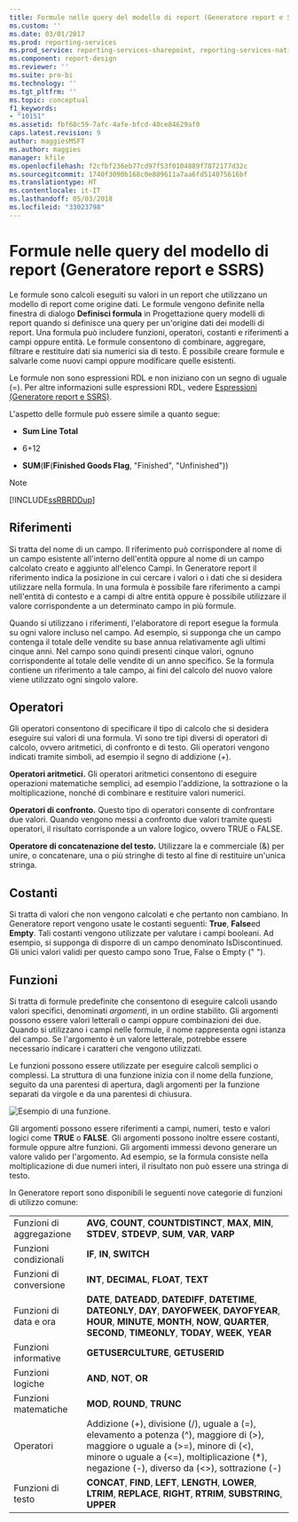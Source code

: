 ```yaml
---
title: Formule nelle query del modello di report (Generatore report e SSRS) | Microsoft Docs
ms.custom: ''
ms.date: 03/01/2017
ms.prod: reporting-services
ms.prod_service: reporting-services-sharepoint, reporting-services-native
ms.component: report-design
ms.reviewer: ''
ms.suite: pro-bi
ms.technology: ''
ms.tgt_pltfrm: ''
ms.topic: conceptual
f1_keywords:
- "10151"
ms.assetid: fbf68c59-7afc-4afe-bfcd-40ce84629af0
caps.latest.revision: 9
author: maggiesMSFT
ms.author: maggies
manager: kfile
ms.openlocfilehash: f2cfbf236eb77cd97f53f0104889f7872177d32c
ms.sourcegitcommit: 1740f3090b168c0e809611a7aa6fd514075616bf
ms.translationtype: HT
ms.contentlocale: it-IT
ms.lasthandoff: 05/03/2018
ms.locfileid: "33023798"
---
```

# <a name="formulas-in-report-model-queries-report-builder-and-ssrs"></a>Formule nelle query del modello di report (Generatore report e SSRS)
  Le formule sono calcoli eseguiti su valori in un report che utilizzano un modello di report come origine dati. Le formule vengono definite nella finestra di dialogo **Definisci formula** in Progettazione query modelli di report quando si definisce una query per un'origine dati dei modelli di report. Una formula può includere funzioni, operatori, costanti e riferimenti a campi oppure entità. Le formule consentono di combinare, aggregare, filtrare e restituire dati sia numerici sia di testo. È possibile creare formule e salvarle come nuovi campi oppure modificare quelle esistenti.  
  
 Le formule non sono espressioni RDL e non iniziano con un segno di uguale (=). Per altre informazioni sulle espressioni RDL, vedere [Espressioni &#40;Generatore report e SSRS&#41;](../../reporting-services/report-design/expressions-report-builder-and-ssrs.md).  
  
 L'aspetto delle formule può essere simile a quanto segue:  
  
-   **Sum Line Total**  
  
-   6+12  
  
-   **SUM**(**IF**(**Finished Goods Flag**, "Finished", "Unfinished"))  
  
> [!NOTE]  
>  [!INCLUDE[ssRBRDDup](../../includes/ssrbrddup-md.md)]  
  
## <a name="references"></a>Riferimenti  
 Si tratta del nome di un campo. Il riferimento può corrispondere al nome di un campo esistente all'interno dell'entità oppure al nome di un campo calcolato creato e aggiunto all'elenco Campi. In Generatore report il riferimento indica la posizione in cui cercare i valori o i dati che si desidera utilizzare nella formula. In una formula è possibile fare riferimento a campi nell'entità di contesto e a campi di altre entità oppure è possibile utilizzare il valore corrispondente a un determinato campo in più formule.  
  
 Quando si utilizzano i riferimenti, l'elaboratore di report esegue la formula su ogni valore incluso nel campo. Ad esempio, si supponga che un campo contenga il totale delle vendite su base annua relativamente agli ultimi cinque anni. Nel campo sono quindi presenti cinque valori, ognuno corrispondente al totale delle vendite di un anno specifico. Se la formula contiene un riferimento a tale campo, ai fini del calcolo del nuovo valore viene utilizzato ogni singolo valore.  
  
## <a name="operators"></a>Operatori  
 Gli operatori consentono di specificare il tipo di calcolo che si desidera eseguire sui valori di una formula. Vi sono tre tipi diversi di operatori di calcolo, ovvero aritmetici, di confronto e di testo. Gli operatori vengono indicati tramite simboli, ad esempio il segno di addizione (+).  
  
 **Operatori aritmetici.** Gli operatori aritmetici consentono di eseguire operazioni matematiche semplici, ad esempio l'addizione, la sottrazione o la moltiplicazione, nonché di combinare e restituire valori numerici.  
  
 **Operatori di confronto.** Questo tipo di operatori consente di confrontare due valori. Quando vengono messi a confronto due valori tramite questi operatori, il risultato corrisponde a un valore logico, ovvero TRUE o FALSE.  
  
 **Operatore di concatenazione del testo.** Utilizzare la e commerciale (&) per unire, o concatenare, una o più stringhe di testo al fine di restituire un'unica stringa.  
  
##  <a name="Constants"></a> Costanti  
 Si tratta di valori che non vengono calcolati e che pertanto non cambiano. In Generatore report vengono usate le costanti seguenti: **True**, **False**ed **Empty**. Tali costanti vengono utilizzate per valutare i campi booleani. Ad esempio, si supponga di disporre di un campo denominato IsDiscontinued. Gli unici valori validi per questo campo sono True, False o Empty (" ").  
  
##  <a name="Functions"></a> Funzioni  
 Si tratta di formule predefinite che consentono di eseguire calcoli usando valori specifici, denominati *argomenti*, in un ordine stabilito. Gli argomenti possono essere valori letterali o campi oppure combinazioni dei due. Quando si utilizzano i campi nelle formule, il nome rappresenta ogni istanza del campo. Se l'argomento è un valore letterale, potrebbe essere necessario indicare i caratteri che vengono utilizzati.  
  
 Le funzioni possono essere utilizzate per eseguire calcoli semplici o complessi. La struttura di una funzione inizia con il nome della funzione, seguito da una parentesi di apertura, dagli argomenti per la funzione separati da virgole e da una parentesi di chiusura.  
  
 ![Esempio di una funzione.](../../reporting-services/report-design/media/functionexample.gif "Esempio di una funzione.")  
  
 Gli argomenti possono essere riferimenti a campi, numeri, testo e valori logici come **TRUE** o **FALSE**. Gli argomenti possono inoltre essere costanti, formule oppure altre funzioni. Gli argomenti immessi devono generare un valore valido per l'argomento. Ad esempio, se la formula consiste nella moltiplicazione di due numeri interi, il risultato non può essere una stringa di testo.  
  
 In Generatore report sono disponibili le seguenti nove categorie di funzioni di utilizzo comune:  
  
|||  
|-|-|  
|Funzioni di aggregazione|**AVG**, **COUNT**, **COUNTDISTINCT**, **MAX**, **MIN**, **STDEV**, **STDEVP**, **SUM**, **VAR**, **VARP**|  
|Funzioni condizionali|**IF**, **IN**, **SWITCH**|  
|Funzioni di conversione|**INT**, **DECIMAL**, **FLOAT**, **TEXT**|  
|Funzioni di data e ora|**DATE**, **DATEADD**, **DATEDIFF**, **DATETIME**, **DATEONLY**, **DAY**, **DAYOFWEEK**, **DAYOFYEAR**, **HOUR**, **MINUTE**, **MONTH**, **NOW**, **QUARTER**, **SECOND**, **TIMEONLY**, **TODAY**, **WEEK**, **YEAR**|  
|Funzioni informative|**GETUSERCULTURE**, **GETUSERID**|  
|Funzioni logiche|**AND**, **NOT**, **OR**|  
|Funzioni matematiche|**MOD**, **ROUND**, **TRUNC**|  
|Operatori|Addizione (+), divisione (/), uguale a (=), elevamento a potenza (^), maggiore di (>), maggiore o uguale a (>=), minore di (<), minore o uguale a (<=), moltiplicazione (*), negazione (-), diverso da (<>), sottrazione (-)|  
|Funzioni di testo|**CONCAT**, **FIND**, **LEFT**, **LENGTH**, **LOWER**, **LTRIM**, **REPLACE**, **RIGHT**, **RTRIM**, **SUBSTRING**, **UPPER**|  
  
  
